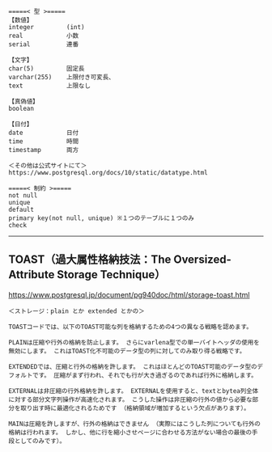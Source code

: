 ```
=====< 型 >=====
【数値】
integer         (int)
real            小数
serial          連番

【文字】
char(5)         固定長
varchar(255)    上限付き可変長、
text            上限なし

【真偽値】
boolean

【日付】
date            日付
time            時間
timestamp       両方

＜その他は公式サイトにて＞
https://www.postgresql.org/docs/10/static/datatype.html
```

```
=====< 制約 >=====
not null
unique
default
primary key(not null, unique) ※１つのテーブルに１つのみ
check
```
____________________________________________________________________________________


## TOAST（過大属性格納技法：The Oversized-Attribute Storage Technique）
<https://www.postgresql.jp/document/pg940doc/html/storage-toast.html>
```
＜ストレージ：plain とか extended とかの＞

TOASTコードでは、以下のTOAST可能な列を格納するための4つの異なる戦略を認めます。

PLAINは圧縮や行外の格納を防止します。 さらにvarlena型での単一バイトヘッダの使用を無効にします。 これはTOAST化不可能のデータ型の列に対してのみ取り得る戦略です。

EXTENDEDでは、圧縮と行外の格納を許します。 これはほとんどのTOAST可能のデータ型のデフォルトです。 圧縮がまず行われ、それでも行が大き過ぎるのであれば行外に格納します。

EXTERNALは非圧縮の行外格納を許します。 EXTERNALを使用すると、textとbytea列全体に対する部分文字列操作が高速化されます。 こうした操作は非圧縮の行外の値から必要な部分を取り出す時に最適化されるためです （格納領域が増加するという欠点があります）。

MAINは圧縮を許しますが、行外の格納はできません （実際にはこうした列についても行外の格納は行われます。 しかし、他に行を縮小させページに合わせる方法がない場合の最後の手段としてのみです）。
```
